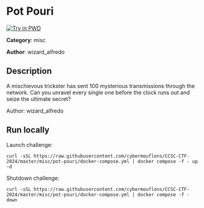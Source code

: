 # Pot Pouri

[![Try in PWD](https://raw.githubusercontent.com/play-with-docker/stacks/master/assets/images/button.png)](https://labs.play-with-docker.com/?stack=https://raw.githubusercontent.com/cybermouflons/CCSC-CTF-2024/master/misc/pot-pouri/docker-compose.yml)


**Category**: misc

**Author**: wizard_alfredo

## Description

A mischievous trickster has sent 100 mysterious transmissions through the network. Can you unravel every single one before the clock runs out and seize the ultimate secret?


Author: wizard_alfredo


## Run locally

Launch challenge:
```
curl -sSL https://raw.githubusercontent.com/cybermouflons/CCSC-CTF-2024/master/misc/pot-pouri/docker-compose.yml | docker compose -f - up -d
```

Shutdown challenge:
```
curl -sSL https://raw.githubusercontent.com/cybermouflons/CCSC-CTF-2024/master/misc/pot-pouri/docker-compose.yml | docker compose -f - down
```

